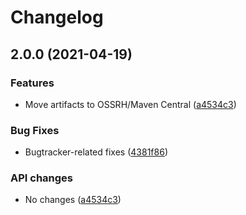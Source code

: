 # Changelog

## 2.0.0 (2021-04-19)


### Features

* Move artifacts to OSSRH/Maven Central ([a4534c3](https://www.github.com/fortify-ps/fortify-client-api/commit/a4534c32c54ab9c72a3297822ee2334248752a88))


### Bug Fixes

* Bugtracker-related fixes ([4381f86](https://www.github.com/fortify-ps/fortify-client-api/commit/4381f86b7566511bec8b649b7d0eaa2835f2ee71))


### API changes

* No changes ([a4534c3](https://www.github.com/fortify-ps/fortify-client-api/commit/a4534c32c54ab9c72a3297822ee2334248752a88))
